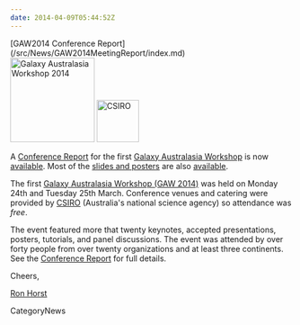 ```yaml
---
date: 2014-04-09T05:44:52Z
---
```

<div class='newsItemHeader'>[GAW2014 Conference Report](/src/News/GAW2014MeetingReport/index.md)</div>

<div class='right'>
<a href='/Events/GAW2014'><img src='/Images/Logos/GAW2014-200.png' alt='Galaxy Australasia Workshop 2014' width="150" /></a> <a href='http://csiro.au/'><img src='/Images/Logos/CSIROLogoBig.png' alt='CSIRO' width="75" /></a></div>

A [Conference Report](/Events/GAW2014#conference-report) for the first [Galaxy Australasia Workshop](/Events/GAW2014) is now [available](/Events/GAW2014#conference-report).  Most of the [slides and posters](/src/Events/GAW2014/index.md#program) are also [available](/src/Events/GAW2014/index.md#program).

The first [Galaxy Australasia Workshop (GAW 2014)](/Events/GAW2014) was held on Monday 24th and Tuesday 25th March. Conference venues and catering were provided by [CSIRO](http://csiro.au/) (Australia's national science agency) so attendance was *free*.

The event featured more that twenty keynotes, accepted presentations, posters, tutorials, and panel discussions.  The event was attended by over forty people from over twenty organizations and at least three continents.  See the [Conference Report](/src/Events/GAW2014/index.md#conference-report) for full details.

Cheers,

[Ron Horst](https://www.yammer.com/australianbioinformaticsnetwork/users/rhorst-guest#/Threads/fromUser?type=from_user&feedId=1506414565)


CategoryNews
